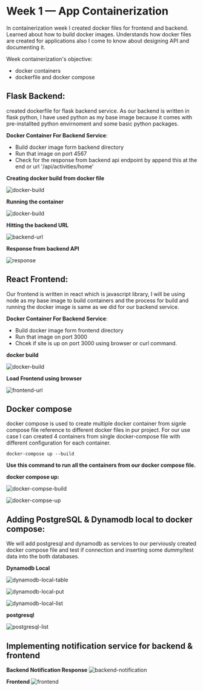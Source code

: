 # Week 1 — App Containerization

In containerization week I created docker files for frontend and backend. Learned about how to build docker images. Understands how docker files are created for applications also I come to know about designing API and documenting it.

Week containerization's objective:
* docker containers
* dockerfile and docker compose

## Flask Backend:

created dockerfile for flask backend service. As our backend is written in flask python, I have used python as my base image because it comes with pre-installted python envirnoment and some basic python packages. 

**Docker Container For Backend Service**:
* Build docker image form backend directory
* Run that image on port 4567
* Check for the response from backend api endpoint by append this at the end or url '/api/activities/home'

**Creating docker build from docker file**

![docker-build](../_docs/assets/week-0/docker-build.png)


**Running the container**

![docker-build](../_docs/assets/week-0/docker-backend.png)


**Hitting the backend URL**

![backend-url](../_docs/assets/week-0/not-found.png)


**Response from backend API**

![response](../_docs/assets/week-0/backend-response.png)


## React Frontend:
Our frontend is written in react which is javascript library, I will be using node as my base image to build containers and the process for build and running the docker image is same as we did for our backend service.

**Docker Container For Backend Service**:
* Build docker image form frontend directory
* Run that image on port 3000
* Chcek if site is up on port 3000 using browser or curl command.

**docker build**

![docker-build](../_docs/assets/week-0/react-frontend.png)


**Load Frontend using browser**

![frontend-url](../_docs/assets/week-0/react-browser.png)


## Docker compose
docker compose is used to create multiple docker container from signle compose file reference to different docker files in pur project. For our use case I can created 4 containers from single docker-compose file with different configuration for each container.


```console
docker-compose up --build
```
**Use this command to run all the containers from our docker compose file.**

**docker compose up:**

![docker-compse-build](../_docs/assets/week-0/docker-compose-build.png)

![docker-compse-up](../_docs/assets/week-0/docker-compose-up.png)


## Adding PostgreSQL & Dynamodb local to docker compose:

We will add postgresql and dynamodb as services to our perviously created docker compose file and test if connection and inserting some dummy/test data into the both databases.

**Dynamodb Local**

![dynamodb-local-table](../_docs/assets/week-0/dynamodb-table.png)

![dynamodb-local-put](../_docs/assets/week-0/dynamodb-put.png)

![dynamodb-local-list](../_docs/assets/week-0/dynamodb-list.png)

**postgresql**

![postgresql-list](../_docs/assets/week-0/postgress.png)


## Implementing notification service for backend & frontend

**Backend Notification Response**
![backend-notification](../_docs/assets/week-0/backend-notification.png)

**Frontend**
![frontend](../_docs/assets/week-0/notification-frontend.png)

